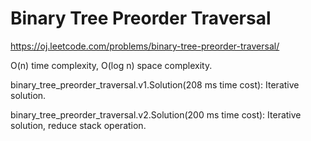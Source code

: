 Binary Tree Preorder Traversal
====================================

https://oj.leetcode.com/problems/binary-tree-preorder-traversal/

O(n) time complexity, O(log n) space complexity.

binary_tree_preorder_traversal.v1.Solution(208 ms time cost):	Iterative solution.

binary_tree_preorder_traversal.v2.Solution(200 ms time cost):	Iterative solution, reduce stack operation.